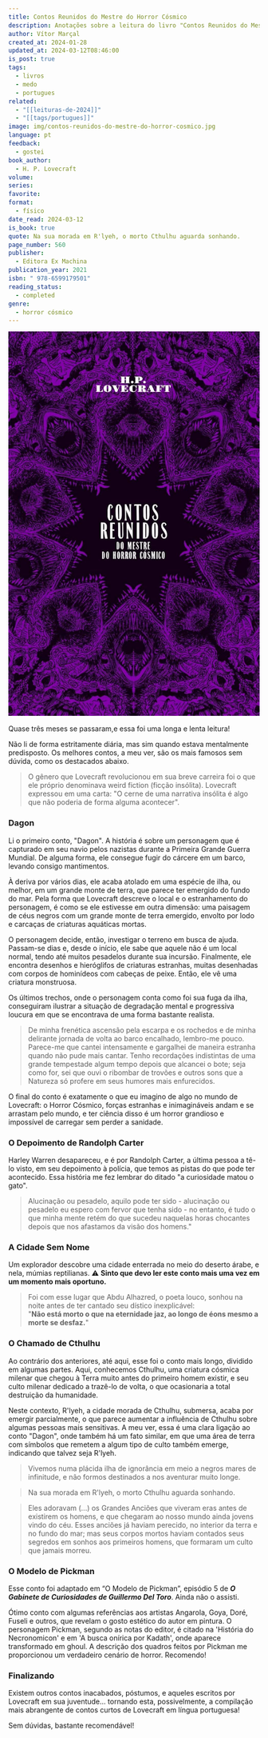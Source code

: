 ```yaml
---
title: Contos Reunidos do Mestre do Horror Cósmico
description: Anotações sobre a leitura do livro "Contos Reunidos do Mestre do Horror Cósmico" de Lovecraft
author: Vítor Marçal
created_at: 2024-01-28
updated_at: 2024-03-12T08:46:00
is_post: true
tags:
  - livros
  - medo
  - portugues
related:
  - "[[leituras-de-2024]]"
  - "[[tags/portugues]]"
image: img/contos-reunidos-do-mestre-do-horror-cosmico.jpg
language: pt
feedback:
  - gostei
book_author:
  - H. P. Lovecraft
volume: 
series: 
favorite: 
format:
  - físico
date_read: 2024-03-12
is_book: true
quote: Na sua morada em R'lyeh, o morto Cthulhu aguarda sonhando.
page_number: 560
publisher:
  - Editora Ex Machina
publication_year: 2021
isbn: " 978-6599179501"
reading_status:
  - completed
genre:
  - horror cósmico
---
```


![Contos Reunidos do Mestre do Horror Cósmico](img/contos-reunidos-do-mestre-do-horror-cosmico.jpg)

Quase três meses se passaram,e essa foi uma longa e lenta leitura!

Não li de forma estritamente diária, mas sim quando estava mentalmente predisposto.  Os melhores contos, a meu ver, são os mais famosos sem dúvida, como os destacados abaixo. 

> O gênero que Lovecraft revolucionou em sua breve carreira foi o que ele próprio denominava weird fiction (ficção insólita). Lovecraft expressou em uma carta: "O cerne de uma narrativa insólita é algo que não poderia de forma alguma acontecer".

### Dagon

Li o primeiro conto, "Dagon". A história é sobre um personagem que é capturado em seu navio pelos nazistas durante a Primeira Grande Guerra Mundial. De alguma forma, ele consegue fugir do cárcere em um barco, levando consigo mantimentos.

À deriva por vários dias, ele acaba atolado em uma espécie de ilha, ou melhor, em um grande monte de terra, que parece ter emergido do fundo do mar. Pela forma que Lovecraft descreve o local e o estranhamento do personagem, é como se ele estivesse em outra dimensão: uma paisagem de céus negros com um grande monte de terra emergido, envolto por lodo e carcaças de criaturas aquáticas mortas.

O personagem decide, então, investigar o terreno em busca de ajuda. Passam-se dias e, desde o início, ele sabe que aquele não é um local normal, tendo até muitos pesadelos durante sua incursão. Finalmente, ele encontra desenhos e hieróglifos de criaturas estranhas, muitas desenhadas com corpos de hominídeos com cabeças de peixe. Então, ele vê uma criatura monstruosa.

Os últimos trechos, onde o personagem conta como foi sua fuga da ilha, conseguiram ilustrar a situação de degradação mental e progressiva loucura em que se encontrava de uma forma bastante realista.

> De minha frenética ascensão pela escarpa e os rochedos e de minha delirante jornada de volta ao barco encalhado, lembro-me pouco. Parece-me que cantei intensamente e gargalhei de maneira estranha quando não pude mais cantar. Tenho recordações indistintas de uma grande tempestade algum tempo depois que alcancei o bote; seja como for, sei que ouvi o ribombar de trovões e outros sons que a Natureza só profere em seus humores mais enfurecidos.

O final do conto é exatamente o que eu imagino de algo no mundo de Lovecraft: o Horror Cósmico, forças estranhas e inimagináveis andam e se arrastam pelo mundo, e ter ciência disso é um horror grandioso e impossível de carregar sem perder a sanidade.

### O Depoimento de Randolph Carter

Harley Warren desapareceu, e é por Randolph Carter, a última pessoa a tê-lo visto, em seu depoimento à polícia, que temos as pistas do que pode ter acontecido. Essa história me fez lembrar do ditado "a curiosidade matou o gato".

> Alucinação ou pesadelo, aquilo pode ter sido - alucinação ou pesadelo eu espero com fervor que tenha sido - no entanto, é tudo o que minha mente retém do que sucedeu naquelas horas chocantes depois que nos afastamos da visão dos homens."

### A Cidade Sem Nome

Um explorador descobre uma cidade enterrada no meio do deserto árabe, e nela, múmias reptilianas. ⚠️ **Sinto que devo ler este conto mais uma vez em um momento mais oportuno.**

> Foi com esse lugar que Abdu Alhazred, o poeta louco, sonhou na noite antes de ter cantado seu dístico inexplicável:  
> "**Não está morto o que na eternidade jaz, ao longo de éons mesmo a morte se desfaz.**"

### O Chamado de Cthulhu

Ao contrário dos anteriores, até aqui, esse foi o conto mais longo, dividido em algumas partes. Aqui, conhecemos Cthulhu, uma criatura cósmica milenar que chegou à Terra muito antes do primeiro homem existir, e seu culto milenar dedicado a trazê-lo de volta, o que ocasionaria a total destruição da humanidade.

Neste contexto, R'lyeh, a cidade morada de Cthulhu, submersa, acaba por emergir parcialmente, o que parece aumentar a influência de Cthulhu sobre algumas pessoas mais sensitivas. A meu ver, essa é uma clara ligação ao conto "Dagon", onde também há um fato similar, em que uma área de terra com símbolos que remetem a algum tipo de culto também emerge, indicando que talvez seja R'lyeh.

> Vivemos numa plácida ilha de ignorância em meio a negros mares de infinitude, e não formos destinados a nos aventurar muito longe.

> Na sua morada em R'lyeh, o morto Cthulhu aguarda sonhando.

> Eles adoravam (...) os Grandes Anciões que viveram eras antes de existirem os homens, e que chegaram ao nosso mundo ainda jovens vindo do céu. Esses anciões já haviam perecido, no interior da terra e no fundo do mar; mas seus corpos mortos haviam contados seus segredos em sonhos aos primeiros homens, que formaram um culto que jamais morreu.

### O Modelo de Pickman

Esse conto foi adaptado em “O Modelo de Pickman”, episódio 5 de **_O Gabinete de Curiosidades de Guillermo Del Toro_**. Ainda não o assisti.

Ótimo conto com algumas referências aos artistas Angarola, Goya, Doré, Fuseli e outros, que revelam o gosto estético do autor em pintura. O personagem Pickman, segundo as notas do editor, é citado na 'História do Necronomicon' e em 'A busca onírica por Kadath', onde aparece transformado em ghoul. A descrição dos quadros feitos por Pickman me proporcionou um verdadeiro cenário de horror. Recomendo!

### Finalizando

Existem outros contos inacabados, póstumos, e aqueles escritos por Lovecraft em sua juventude... tornando esta, possivelmente, a compilação mais abrangente de contos curtos de Lovecraft em língua portuguesa!

Sem dúvidas, bastante recomendável!